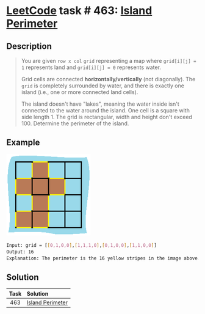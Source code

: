 # [LeetCode][leetcode] task # 463: [Island Perimeter][task]

Description
-----------

> You are given `row x col` `grid` representing a map
> where `grid[i][j] = 1` represents land and `grid[i][j] = 0` represents water.
> 
> Grid cells are connected **horizontally/vertically** (not diagonally).
> The `grid` is completely surrounded by water, and there is exactly one island
> (i.e., one or more connected land cells).
> 
> The island doesn't have "lakes", meaning the water inside isn't connected to the water around the island.
> One cell is a square with side length 1.
> The grid is rectangular, width and height don't exceed 100. Determine the perimeter of the island.

 Example
-------

![grid.png](image/grid.png)

```sh
Input: grid = [[0,1,0,0],[1,1,1,0],[0,1,0,0],[1,1,0,0]]
Output: 16
Explanation: The perimeter is the 16 yellow stripes in the image above.
```

Solution
--------

| Task | Solution                     |
|:----:|:-----------------------------|
| 463  | [Island Perimeter][solution] |


[leetcode]: <http://leetcode.com/>
[task]: <https://leetcode.com/problems/island-perimeter/>
[solution]: <https://github.com/wellaxis/praxis-leetcode/blob/main/src/main/java/com/witalis/praxis/leetcode/task/h5/p463/option/Practice.java>
